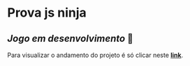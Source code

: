 # Prova js ninja

## *Jogo em desenvolvimento* :rocket:

Para visualizar o andamento do projeto é só clicar neste **[link](https://jogoluby.netlify.app/)**. 

